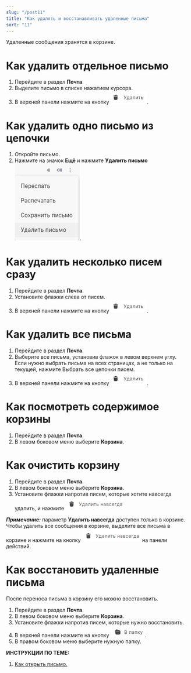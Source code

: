 ```yaml
---
slug: "/post11"
title: "Как удалять и восстанавливать удаленные письма"
sort: "11"
---
```


Удаленные сообщения хранятся в корзине.

# Как удалить отдельное письмо  

1. Перейдите в раздел **Почта**.  
2. Выделите письмо в списке нажатием курсора.  
3. В верхней панели нажмите на кнопку ![delete-button.jpg](./images/delete-button.jpg "Удалить").  

# Как удалить одно письмо из цепочки

1. Откройте письмо.
2. Нажмите на значок **Ещё** и нажмите **Удалить письмо** ![delete-mail.png](./images/delete-mail.png "Удалить письмо").


#  Как удалить несколько писем сразу

1. Перейдите в раздел **Почта**.
2. Установите флажки слева от писем.
3. В верхней панели нажмите на кнопку ![delete-button.jpg](./images/delete-button.jpg "Удалить").

# Как удалить все письма 

1. Перейдите в раздел **Почта**.
2. Выберите все письма, установив флажок в левом верхнем углу. Если нужно выбрать письма на всех страницах, а не только на текущей, нажмите Выбрать все цепочки писем.
3. В верхней панели нажмите на кнопку ![delete-button.jpg](./images/delete-button.jpg "Удалить").

# Как посмотреть содержимое корзины
1. Перейдите в раздел **Почта**.
2. В левом боковом меню  выберите  **Корзина**.

# Как очистить корзину

1. Перейдите в раздел **Почта**.
2. В левом боковом меню  выберите  **Корзина**.
3. Установите флажки напротив писем, которые хотите навсегда удалить, и нажмите ![delete-forever.png](./images/delete-forever.png "Удалить навсегда")  

***Примечание:*** параметр **Удалить навсегда** доступен только в корзине. 
Чтобы удалить все сообщения в корзине, выделите все письма в корзине и нажмите на кнопку ![delete-forever.png](./images/delete-forever.png "Удалить навсегда") на панели действий.

# Как восстановить удаленные письма

После переноса письма в корзину его можно восстановить.  

1. Перейдите в раздел **Почта**.
2. В левом боковом меню  выберите  **Корзина**.
3. Установите флажки напротив писем, которые нужно восстановить.
4. В верхней панели нажмите на кнопку ![in-folder.png](./images/in-folder.png "В папку").
5. В правом боковом меню выберите нужную папку.  


**ИНСТРУКЦИИ ПО ТЕМЕ:**  
1. [Как открыть письмо.](https://docs.cryptoarm.ru/06-v3.2-Beta/003-mail/view-mail)   